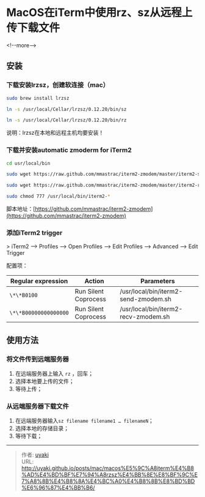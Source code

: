 # MacOS在iTerm中使用rz、sz从远程上传下载文件


&lt;!--more--&gt;
## 安装
### 下载安装lrzsz，创建软连接（mac）

```bash
sudo brew install lrzsz

ln -s /usr/local/Cellar/lrzsz/0.12.20/bin/sz

ln -s /usr/local/Cellar/lrzsz/0.12.20/bin/rz
```

说明：lrzsz在本地和远程主机均要安装！


### 下载并安装automatic zmoderm for iTerm2

```bash
cd usr/local/bin

sudo wget https://raw.github.com/mmastrac/iterm2-zmodem/master/iterm2-send-zmodem.sh

sudo wget https://raw.github.com/mmastrac/iterm2-zmodem/master/iterm2-recv-zmodem.sh

sudo chmod 777 /usr/local/bin/iterm2-*
```

脚本地址：[https://github.com/mmastrac/iterm2-zmodem](https://github.com/mmastrac/iterm2-zmodem)


### 添加iTerm2 trigger

&gt; iTerm2 --&gt; Profiles --&gt; Open Profiles --&gt; Edit Profiles --&gt; Advanced --&gt; Edit Trigger

配置项：

| Regular expression    | Action               | Parameters                           |
| --------------------- | -------------------- | ------------------------------------ |
| `\*\*B0100`           | Run Silent Coprocess | /usr/local/bin/iterm2-send-zmodem.sh |
| `\*\*B00000000000000` | Run Silent Coprocess | /usr/local/bin/iterm2-recv-zmodem.sh |

## 使用方法

### 将文件传到远端服务器

1. 在远端服务器上输入 `rz` ，回车；
2. 选择本地要上传的文件；
3. 等待上传；


### 从远端服务器下载文件

1. 在远端服务器输入`sz filename filename1 … filenameN`；
2. 选择本地的存储目录；
3. 等待下载；


---

> 作者: [uyaki](https://www.github.com/uyaki)  
> URL: http://uyaki.github.io/posts/mac/macos%E5%9C%A8iterm%E4%B8%AD%E4%BD%BF%E7%94%A8rzsz%E4%BB%8E%E8%BF%9C%E7%A8%8B%E4%B8%8A%E4%BC%A0%E4%B8%8B%E8%BD%BD%E6%96%87%E4%BB%B6/  

